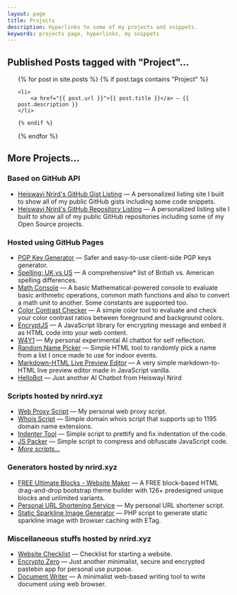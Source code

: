 ```yaml
---
layout: page
title: Projects
description: Hyperlinks to some of my projects and snippets.
keywords: projects page, hyperlinks, my snippets
---
```


## Published Posts tagged with "Project"...

<ul>
  {% for post in site.posts %}
    {% if post.tags contains "Project" %}

    <li>
        <a href="{{ post.url }}">{{ post.title }}</a> — {{ post.description }}
    </li>

    {% endif %}
  {% endfor %}
</ul>

## More Projects...

### Based on GitHub API

- [Heiswayi Nrird's GitHub Gist Listing](https://heiswayi.github.io/gist/) — A personalized listing site I built to show all of my public GitHub gists including some code snippets.
- [Heiswayi Nrird's GitHub Repository Listing](https://heiswayi.github.io/repo/) — A personalized listing site I built to show all of my public GitHub repositories including some of my Open Source projects.

### Hosted using GitHub Pages

- [PGP Key Generator](http://heiswayi.github.io/pgp/) — Safer and easy-to-use client-side PGP keys generator.
- [Spelling: UK vs US](http://heiswayi.github.io/spelling-uk-vs-us) — A comprehensive* list of British vs. American spelling differences.
- [Math Console](http://heiswayi.github.io/math-console/) — A basic Mathematical-powered console to evaluate basic arithmetic operations, common math functions and also to convert a math unit to another. Some constants are supported too.
- [Color Contrast Checker](http://heiswayi.github.io/color-contrast-checker) — A simple color tool to evaluate and check your color contrast ratios between foreground and background colors.
- [EncryptJS](http://heiswayi.github.io/encryptjs/) — A JavaScript library for encrypting message and embed it as HTML code into your web content.
- [W4Y1](http://heiswayi.github.io/w4y1/) — My personal experimental AI chatbot for self reflection.
- [Random Name Picker](http://heiswayi.github.io/random-name-picker/) — Simple HTML tool to randomly pick a name from a list I once made to use for indoor events.
- [Markdown-HTML Live Preview Editor](http://heiswayi.github.io/markdown-editor) — A very simple markdown-to-HTML live preview editor made in JavaScript vanilla.
- [HelloBot](http://heiswayi.github.io/hellobot/) — Just another AI Chatbot from Heiswayi Nrird

### Scripts hosted by nrird.xyz

- [Web Proxy Script](http://nrird.xyz/proxy/) — My personal web proxy script.
- [Whois Script](http://nrird.xyz/scripts/whois/) — Simple domain whois script that supports up to 1195 domain name extensions.
- [Indenter Tool](http://nrird.xyz/scripts/indenter-tool/) — Simple script to prettify and fix indentation of the code.
- [JS Packer](http://nrird.xyz/scripts/js-packer/) — Simple script to compress and obfuscate JavaScript code.
- [_More scripts..._](https://nrird.xyz/scripts/)

### Generators hosted by nrird.xyz

- [FREE Ultimate Blocks - Website Maker](http://nrird.xyz/ultimate-blocks) — A FREE block-based HTML drag-and-drop bootstrap theme builder with 126+ predesigned unique blocks and unlimited variants.
- [Personal URL Shortening Service](http://nrird.xyz/scripts/url-shortener/) — My personal URL shortener script.
- [Static Sparkline Image Generator](http://nrird.xyz/scripts/sparkline/) — PHP script to generate static sparkline image with browser caching with ETag.

### Miscellaneous stuffs hosted by nrird.xyz

- [Website Checklist](http://nrird.xyz/website-checklist) — Checklist for starting a website.
- [Encrypto Zero](https://nrird.xyz/encrypto-zero) — Just another minimalist, secure and encrypted pastebin app for personal use purpose.
- [Document Writer](https://nrird.xyz/document-writer) — A minimalist web-based writing tool to write document using web browser.
